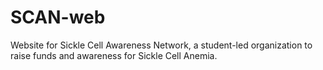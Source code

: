 # SCAN-web
Website for Sickle Cell Awareness Network, a student-led organization to raise funds and awareness for Sickle Cell Anemia.
